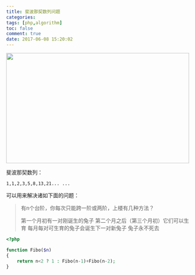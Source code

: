 ```yaml
---
title: 斐波那契数列问题
categories:
tags: [php,algorithm]
toc: false
comment: true
date: 2017-06-08 15:20:02
---
```



<img src="/images/20170608149690673867363.png" width="492" height="297"/>

斐波那契数列：

```
1,1,2,3,5,8,13,21... ...
```


<!--more-->

可以用来解决诸如下面的问题：
> 有n个台阶，你每次只能跨一阶或两阶，上楼有几种方法？
>
> 第一个月初有一对刚诞生的兔子
第二个月之后（第三个月初）它们可以生育
每月每对可生育的兔子会诞生下一对新兔子
兔子永不死去



``` php
<?php

function Fibo($n)
{
	return n<2 ? 1 : Fibo(n-1)+Fibo(n-2);
}
```
